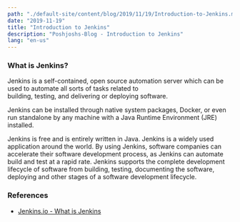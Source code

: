 ```yaml
---
path: "./default-site/content/blog/2019/11/19/Introduction-to-Jenkins.md"
date: "2019-11-19"
title: "Introduction to Jenkins"
description: "Poshjoshs-Blog - Introduction to Jenkins"
lang: "en-us"
---
```


### What is Jenkins? ###

Jenkins is a self-contained, open source automation server which can be used to automate all sorts of tasks related to            
building, testing, and delivering or deploying software.

Jenkins can be installed through native system packages, Docker, or even run standalone by any machine with a Java Runtime
Environment (JRE) installed.

Jenkins is free and is entirely written in Java. Jenkins is a widely used application around the world. By using Jenkins,
software companies can accelerate their software development process, as Jenkins can automate build and test at a rapid rate.
Jenkins supports the complete development lifecycle of software from building, testing, documenting the software, deploying
and other stages of a software development lifecycle.

### References ###

- [Jenkins.io - What is Jenkins](https://jenkins.io/doc/)

